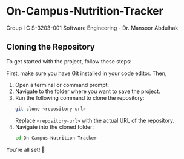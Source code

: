 # On-Campus-Nutrition-Tracker
Group I C S-3203-001 Software Engineering - Dr. Mansoor Abdulhak

## Cloning the Repository

To get started with the project, follow these steps:

First, make sure you have Git installed in your code editor. Then,

1. Open a terminal or command prompt.
2. Navigate to the folder where you want to save the project.
3. Run the following command to clone the repository:
    ```bash
    git clone <repository-url>
    ```
    Replace `<repository-url>` with the actual URL of the repository.
4. Navigate into the cloned folder:
    ```bash
    cd On-Campus-Nutrition-Tracker
    ```

You're all set! 🎉